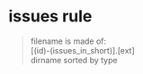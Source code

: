 # issues rule

> filename is made of:  
> [(id)-(issues_in_short)].[ext]  
> dirname sorted by type
